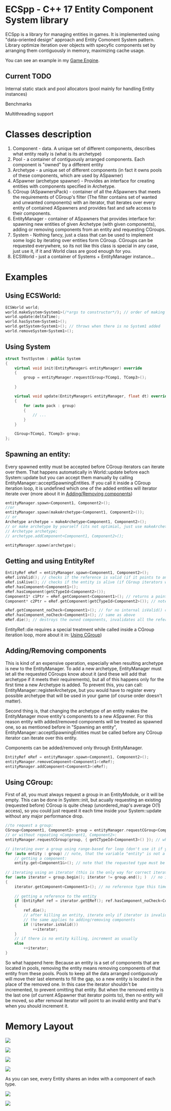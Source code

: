 # ECSpp -  C++ 17 Entity Component System library
ECSpp is a library for managing entities in games. It is implemented using "data-oriented design" approach and Entity Comonent System pattern. Library optimize iteration over objects with specyfic components set by arranging them contiguously in memory, maximizing cache usage.

You can see an example in my [Game Engine](https://github.com/Exepp/GameEngine).

Current TODO
------------
Internal static stack and pool allocators (pool mainly for handling Entity instances)

Benchmarks

Multithreading support

# Classes description
1. Component - data. A unique set of different components, describes what entity really is (what is its archetype)
2. Pool<Component> - a container of contiguously arranged components. Each component is "owned" by a different entity
3. Archetype - a unique set of different components (in fact it owns pools of these components, which are used by ASpawner)
4. ASpawner (archetype spawner) - Provides an interface for creating entities with components specified in Archetype.
5. CGroup (ASpawnersPack) - container of all the ASpawners that meets the requirements of CGroup's filter (The filter contains set of wanted and unwanted components) with an iterator, that iterates over every entity of contained ASpawners and provides fast and safe access to their components.
6. EntityManager - container of ASpawners that provides interface for: spawning new entities of given Archetype (with given components), adding or removing components from an entity and requesting CGroups. 
7. System - Nothing fancy, just a class that can be used to implement some logic by iterating over entities form CGroup. CGroups can be requested everywhere, so its not like this class is special in any case, just use it, if it and World class are good enough for you.
7. ECSWorld - just a container of Systems + EntityManager instance...

# Examples

## Using ECSWorld:
```c++
ECSWorld world;
world.makeSystem<System1>(/*args to constructor*/); // order of making systems determines the order of systems update
world.update(deltaTime); 
world.hasSystem<System1>();
world.getSystem<System1>(); // throws when there is no System1 added
world.removeSystem<System1>();
```

## Using System
```c++
struct TestSystem : public System
{
	virtual void init(EntityManager& entityManager) override
	{
		group = entityManager.requestCGroup<TComp1, TComp3>();
		
	}

	virtual void update(EntityManager& entityManager, float dt) override
	{
		for (auto pack : group)
		{
			// ...
		}
	}

	CGroup<TComp1, TComp3> group;
};
```

## Spawning an entity:
Every spawned entity must be accepted before CGroup iterators can iterate over them. That happens automatically in World::update before each System::update but you can accept them manually by calling EntityManager::acceptSpawningEntities. If you call it inside a CGroup iteration loop, it is undefined which one of the added entities will iterator iterate over (more about it in [Adding/Removing components](#addingremoving-components))
```c++
entityManager.spawn<Component1, Component2>();
//or
entityManager.spawn(makeArchetype<Component1, Component2>());
// or
Archetype archetype = makeArchetype<Component1, Component2>();
// or make archetype by yourself (its not optimial, just use makeArchetype please): 
// Archetype archetype;
// archetype.addComponent<Component1, Component2>();

entityManager.spawn(archetype);
```

## Getting and using EntityRef
```c++
EntityRef eRef = entityManager.spawn<Component1, Component2>();
eRef.isValid(); // checks if the reference is valid (if it points to any entity, and if it does, checks if that entity is valid)
eRef.isAlive(); // checks if the entity is alive (if CGroup iterators will iterate over this entity, also calls isValid())
eRef.hasComponent<Component1>();
eRef.hasComponent(getCTypeId<Component2>());
Component1* c1Ptr = eRef.getComponent<Component1>(); // returns a pointer to the component. Returns nullptr if the entity does not have the component, or the reference is invalid
Component* c2Ptr = eRef.getComponent(getCTypeId<Component2>()); // note, that here it returns a Component*, not Component2*

eRef.getComponent_noCheck<Component1>(); // for no internal isValid() checks - when you want to get many components and you already know that the reference is valid.
eRef.hasComponent_noCheck<Component1>(); // same as above
eRef.die(); // destroys the owned components, invalidates all the references to this entity
```
EntityRef::die requires a special treatment while called inside a CGroup iteration loop, more about it in: [Using CGroup](#using-cgroup))

## Adding/Removing components
This is kind of an expensive operation, especially when resulting archetype is new to the EntityManager. To add a new archetype, EntityManager must let all the requested CGroups know about it (and these will add that archetype if it meets their requirements), but all of this happens only for the first time a new Archetype is added. To prevent this, you can call: EntityManager::registerArchetype, but you would have to register every possible archetype that will be used in your game (of course order doesn't matter).

Second thing is, that changing the archetype of an entity makes the EntityManager move entity's components to a new ASpawner. For this reason entity with added/removed components will be treated as spawned one, so as mentioned before in "Spawning an entity", EntityManager::acceptSpawningEntities must be called before any CGroup iterator can iterate over this entity.

Components can be added/removed only through EntityManager.

```c++
EntityRef eRef = entityManager.spawn<Component1, Component2>();
entityManager.removeComponent<Component1>(eRef);
entityManager.addComponent<Component3>(eRef);
```

## Using CGroup:
First of all, you must always request a group in an EntityModule, or it will be empty. This can be done in System::init, but acually requesting an existing (requested before) CGroup is quite cheap (unordered_map's average O(1) access), so you could just request it each time inside your System::update without any major performance drop.

```c++
//to request a group:
CGroup<Component1, Component2> group = entityManager.requestCGroup<Component1, Component2>(Bitmask({ getCTypeId<Component3>() })); // requests a group, that wants entities with Component1, Component2 and without Component3
// or without repeating <Component1, Component2>:
entityManager.requestCGroup(group, { getCTypeId<Component3>() }); // when there are the same components wanted and unwanted, unwanted specifier will be ignored for these components

// iterating over a group using range-based for loop (don't use it if you kill entities or add/remove components from entities): 
for (auto entity : group) // note, that the variable "entity" is not a reference
    // getting a component:
    entity.get<Component1&>(); // note that the requested type must be a reference (won't compile otherwise) (const reference if group is const)
    
// iterating using an iterator (this is the only way for correct iteration with in-loop components adding/removal or entities killing (you can also access an entity reference through an iterator))
for (auto iterator = group.begin(); iterator != group.end(); )  // no iterator incrementation here
{
    iterator.getComponent<Component1>(); // no reference type this time
        
    // getting a reference to the entity
    if (EntityRef ref = iterator.getERef(); ref.hasComponent_noCheck<Component3>()) // just some reference use example
    {
        ref.die();
        // after killing an entity, iterate only if iterator is invalid
        // the same applies to adding/removing components
        if (!iterator.isValid())
            ++iterator;
    }
    // if there is no entity killing, increment as usually
    else
        ++iterator;
}
```
So what happend here:
Because an entity is a set of components that are located in pools, removing the entity means removing components of that entity from these pools. Pools to keep all the data arranged contiguously will move their last elements to fill the gap, so a new entity is located in the place of the removed one. In this case the iterator shouldn't be incremented, to prevent omitting that entity. But when the removed entity is the last one (of current ASpawner that iterator points to), then no entity will be moved, so after removal iterator will point to an invalid entity and that's when you should increment it.

# Memory Layout

![](Documentation/Memory%20Layout/Pool.PNG)

![](Documentation/Memory%20Layout/Entity.PNG)

![](Documentation/Memory%20Layout/Archetype4.PNG)    

![](Documentation/Memory%20Layout/ASpawner2.PNG)

As you can see, every Entity shares an index with a component of each type.


![](Documentation/Memory%20Layout/EntityManager.PNG)

![](Documentation/Memory%20Layout/CGroup.PNG)           
